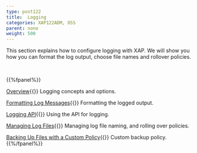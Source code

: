 ```yaml
---
type: post122
title:  Logging
categories: XAP122ADM, OSS
parent: none
weight: 500
---
```



This section explains how to configure logging with XAP. We will show you how you can format the log output, choose file names and rollover policies.

<br>

{{%fpanel%}}

[Overview](./logging.html){{<wbr>}}
Logging concepts and options.

[Formatting Log Messages](./logging-formatting-messages.html){{<wbr>}}
Formatting the logged output.

[Logging API](./logging-api.html){{<wbr>}}
Using the API for logging.

[Managing Log Files](./logging-managing-files.html){{<wbr>}}
Managing log file naming, and rolling over policies.

[Backing Up Files with a Custom Policy](./logging-backing-custom-policy.html){{<wbr>}}
Custom backup policy.
 {{%/fpanel%}}
